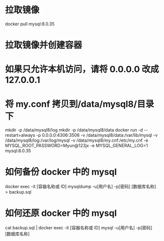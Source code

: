 <!--
 * @Author: leyi leyi@myun.info
 * @Date: 2021-02-01 12:06:26
 * @LastEditors: leyi leyi@myun.info
 * @LastEditTime: 2024-09-07 12:48:20
 * @FilePath: /docker-images/mysql/mysql8/README.md
 * @Description:
 *
 * Copyright (c) 2023 by ${git_name_email}, All Rights Reserved.
-->

# 拉取镜像

docker pull mysql:8.0.35

# 拉取镜像并创建容器

# 如果只允许本机访问，请将 0.0.0.0 改成 127.0.0.1

# 将 my.conf 拷贝到/data/mysql8/目录下

mkdir -p /data/mysql8/log
mkdir -p /data/mysql8/data
docker run -d --restart=always -p 0.0.0.0:4306:3506 -v /data/mysql8/data:/var/lib/mysql -v /data/mysql8/log:/var/log/mysql -v /data/mysql8/my.cnf:/etc/my.cnf -e MYSQL_ROOT_PASSWORD=Myun@123jx -e MYSQL_GENERAL_LOG=1 mysql:8.0.35

# 如何备份 docker 中的 mysql

docker exec -it [容器名称或 ID] mysqldump -u[用户名] -p[密码] [数据库名称] > backup.sql

# 如何还原 docker 中的 mysql

cat backup.sql | docker exec -it [容器名称或 ID] mysql -u[用户名] -p[密码] [数据库名称]
